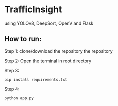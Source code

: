 # TrafficInsight
using YOLOv8, DeepSort, OpenV and Flask


## How to run:
Step 1:
clone/download the repository the repository

Step 2: 
Open the terminal in root directory 

Step 3: 
````
pip install requirements.txt
````
Step 4:
````
python app.py
````
